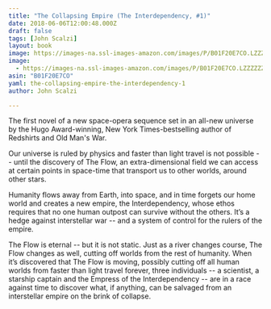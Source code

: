 ```yaml
---
title: "The Collapsing Empire (The Interdependency, #1)"
date: 2018-06-06T12:00:48.000Z
draft: false
tags: [John Scalzi]
layout: book
image: https://images-na.ssl-images-amazon.com/images/P/B01F20E7CO.LZZZZZZZ.jpg
image: 
  - https://images-na.ssl-images-amazon.com/images/P/B01F20E7CO.LZZZZZZZ.jpg
asin: "B01F20E7CO"
yaml: the-collapsing-empire-the-interdependency-1
author: John Scalzi

---
```


The first novel of a new space-opera sequence set in an all-new universe by the Hugo Award-winning, New York Times-bestselling author of Redshirts and Old Man's War.  
  
Our universe is ruled by physics and faster than light travel is not possible -- until the discovery of The Flow, an extra-dimensional field we can access at certain points in space-time that transport us to other worlds, around other stars.   
  
Humanity flows away from Earth, into space, and in time forgets our home world and creates a new empire, the Interdependency, whose ethos requires that no one human outpost can survive without the others. It’s a hedge against interstellar war -- and a system of control for the rulers of the empire.  
  
The Flow is eternal -- but it is not static. Just as a river changes course, The Flow changes as well, cutting off worlds from the rest of humanity. When it’s discovered that The Flow is moving, possibly cutting off all human worlds from faster than light travel forever, three individuals -- a scientist, a starship captain and the Empress of the Interdependency -- are in a race against time to discover what, if anything, can be salvaged from an interstellar empire on the brink of collapse.